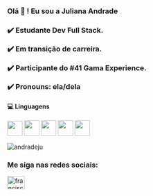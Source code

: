 <h3> Olá 👋 ! Eu sou a Juliana Andrade <h3>
  
  <p> ✔️ Estudante Dev Full Stack.</p>
  <p> ✔️ Em transição de carreira.</p>
  <p> ✔️ Participante do #41 Gama Experience.</p>
  <p> ✔️ Pronouns: ela/dela </p>
  
      
  <h4> 💻 Linguagens</h4>
  
  <p align="left">
  <img src="https://cdn.jsdelivr.net/gh/devicons/devicon/icons/html5/html5-original.svg" width="35" height="34"/>
  <img src="https://cdn.jsdelivr.net/gh/devicons/devicon/icons/css3/css3-original.svg" width="35" height="35"/>
  <img src="https://cdn.jsdelivr.net/gh/devicons/devicon/icons/javascript/javascript-original.svg" width="35" height="35" />
  <img src="https://cdn.jsdelivr.net/gh/devicons/devicon/icons/typescript/typescript-original.svg" width="35" height="35" />
  <img src="https://cdn.jsdelivr.net/gh/devicons/devicon/icons/java/java-original-wordmark.svg" width="35" height="35" />
          
  </p>
  
<p align="left" <img align="left" style="display:block;" src="https://github-readme-stats.vercel.app/api/top-langs?username=andradeju&show_icons=true&locale=en&layout=compact" alt="andradeju" /></p>
  
  <p align="left"> <img src="https://komarev.com/ghpvc/?username=franciscpd&label=Profile%20views&color=0e75b6&style=flat" alt="andradeju" /> </p>
  
  <h3 align="left">Me siga nas redes sociais:</h3>
<p align="left">
<a href="https://www.linkedin.com/in/juliana-andrade/" target="blank"><img align="center" src="https://raw.githubusercontent.com/rahuldkjain/github-profile-readme-generator/master/src/images/icons/Social/linked-in-alt.svg" alt="franciscpd" height="30" width="40" /></a>
</p>
